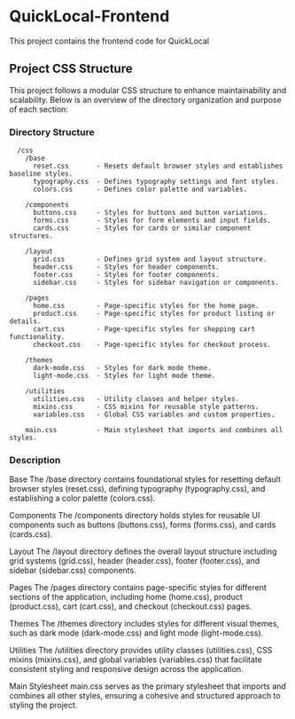 # QuickLocal-Frontend
This project contains the frontend code for QuickLocal


## Project CSS Structure

This project follows a modular CSS structure to enhance maintainability and scalability. Below is an overview of the directory organization and purpose of each section:

### Directory Structure
      /css
        /base
          reset.css       - Resets default browser styles and establishes baseline styles.
          typography.css  - Defines typography settings and font styles.
          colors.css      - Defines color palette and variables.

        /components
          buttons.css     - Styles for buttons and button variations.
          forms.css       - Styles for form elements and input fields.
          cards.css       - Styles for cards or similar component structures.

        /layout
          grid.css        - Defines grid system and layout structure.
          header.css      - Styles for header components.
          footer.css      - Styles for footer components.
          sidebar.css     - Styles for sidebar navigation or components.

        /pages
          home.css        - Page-specific styles for the home page.
          product.css     - Page-specific styles for product listing or details.
          cart.css        - Page-specific styles for shopping cart functionality.
          checkout.css    - Page-specific styles for checkout process.

        /themes
          dark-mode.css   - Styles for dark mode theme.
          light-mode.css  - Styles for light mode theme.

        /utilities
          utilities.css   - Utility classes and helper styles.
          mixins.css      - CSS mixins for reusable style patterns.
          variables.css   - Global CSS variables and custom properties.

        main.css          - Main stylesheet that imports and combines all styles.


### Description
Base
The /base directory contains foundational styles for resetting default browser styles (reset.css), defining typography (typography.css), and establishing a color palette (colors.css).

Components
The /components directory holds styles for reusable UI components such as buttons (buttons.css), forms (forms.css), and cards (cards.css).

Layout
The /layout directory defines the overall layout structure including grid systems (grid.css), header (header.css), footer (footer.css), and sidebar (sidebar.css) components.

Pages
The /pages directory contains page-specific styles for different sections of the application, including home (home.css), product (product.css), cart (cart.css), and checkout (checkout.css) pages.

Themes
The /themes directory includes styles for different visual themes, such as dark mode (dark-mode.css) and light mode (light-mode.css).

Utilities
The /utilities directory provides utility classes (utilities.css), CSS mixins (mixins.css), and global variables (variables.css) that facilitate consistent styling and responsive design across the application.

Main Stylesheet
main.css serves as the primary stylesheet that imports and combines all other styles, ensuring a cohesive and structured approach to styling the project.

